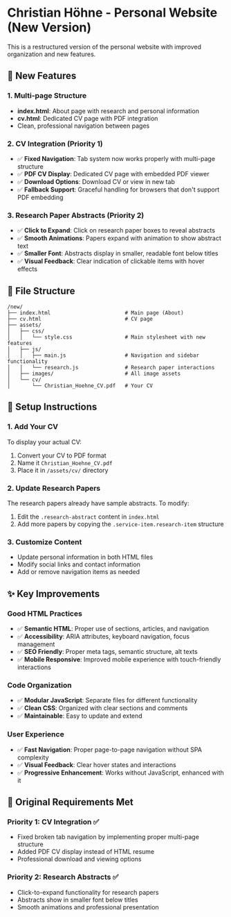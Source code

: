 # Christian Höhne - Personal Website (New Version)

This is a restructured version of the personal website with improved organization and new features.

## 🚀 New Features

### 1. **Multi-page Structure**
- **index.html**: About page with research and personal information
- **cv.html**: Dedicated CV page with PDF integration
- Clean, professional navigation between pages

### 2. **CV Integration (Priority 1)**
- ✅ **Fixed Navigation**: Tab system now works properly with multi-page structure
- ✅ **PDF CV Display**: Dedicated CV page with embedded PDF viewer
- ✅ **Download Options**: Download CV or view in new tab
- ✅ **Fallback Support**: Graceful handling for browsers that don't support PDF embedding

### 3. **Research Paper Abstracts (Priority 2)**
- ✅ **Click to Expand**: Click on research paper boxes to reveal abstracts
- ✅ **Smooth Animations**: Papers expand with animation to show abstract text
- ✅ **Smaller Font**: Abstracts display in smaller, readable font below titles
- ✅ **Visual Feedback**: Clear indication of clickable items with hover effects

## 📁 File Structure

```
/new/
├── index.html                        # Main page (About)
├── cv.html                           # CV page
├── assets/
│   ├── css/
│   │   └── style.css                 # Main stylesheet with new features
│   ├── js/
│   │   ├── main.js                   # Navigation and sidebar functionality
│   │   └── research.js               # Research paper interactions
│   ├── images/                       # All image assets
│   └── cv/
│       └── Christian_Hoehne_CV.pdf   # Your CV
```

## 🔧 Setup Instructions

### 1. Add Your CV
To display your actual CV:
1. Convert your CV to PDF format
2. Name it `Christian_Hoehne_CV.pdf`
3. Place it in `/assets/cv/` directory

### 2. Update Research Papers
The research papers already have sample abstracts. To modify:
1. Edit the `.research-abstract` content in `index.html`
2. Add more papers by copying the `.service-item.research-item` structure

### 3. Customize Content
- Update personal information in both HTML files
- Modify social links and contact information
- Add or remove navigation items as needed

## ✨ Key Improvements

### Good HTML Practices
- ✅ **Semantic HTML**: Proper use of sections, articles, and navigation
- ✅ **Accessibility**: ARIA attributes, keyboard navigation, focus management
- ✅ **SEO Friendly**: Proper meta tags, semantic structure, alt texts
- ✅ **Mobile Responsive**: Improved mobile experience with touch-friendly interactions

### Code Organization
- ✅ **Modular JavaScript**: Separate files for different functionality
- ✅ **Clean CSS**: Organized with clear sections and comments
- ✅ **Maintainable**: Easy to update and extend

### User Experience
- ✅ **Fast Navigation**: Proper page-to-page navigation without SPA complexity
- ✅ **Visual Feedback**: Clear hover states and interactions
- ✅ **Progressive Enhancement**: Works without JavaScript, enhanced with it

## 🎯 Original Requirements Met

### Priority 1: CV Integration ✅
- Fixed broken tab navigation by implementing proper multi-page structure
- Added PDF CV display instead of HTML resume
- Professional download and viewing options

### Priority 2: Research Abstracts ✅
- Click-to-expand functionality for research papers
- Abstracts show in smaller font below titles
- Smooth animations and professional presentation